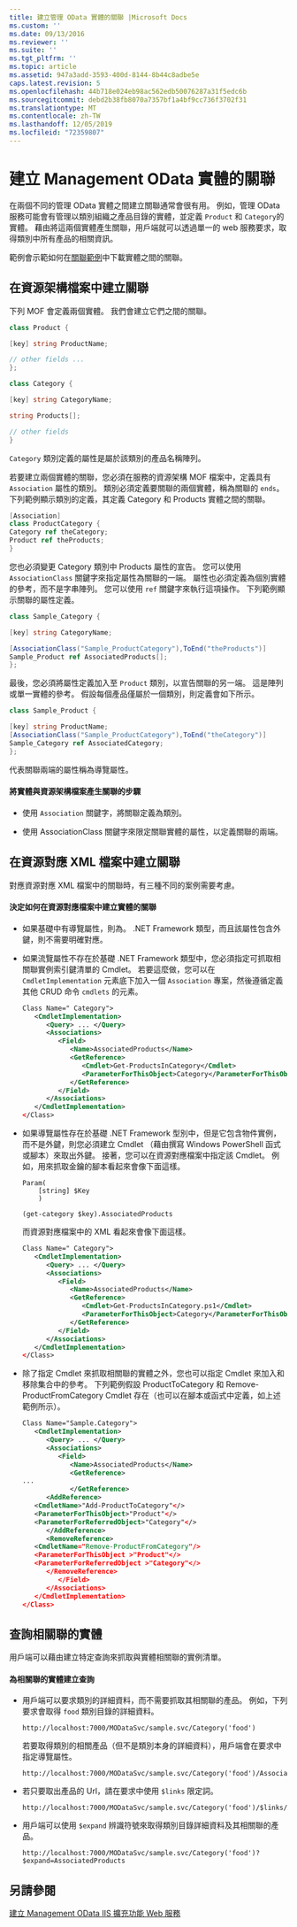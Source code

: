 ```yaml
---
title: 建立管理 OData 實體的關聯 |Microsoft Docs
ms.custom: ''
ms.date: 09/13/2016
ms.reviewer: ''
ms.suite: ''
ms.tgt_pltfrm: ''
ms.topic: article
ms.assetid: 947a3add-3593-400d-8144-8b44c8adbe5e
caps.latest.revision: 5
ms.openlocfilehash: 44b718e024eb98ac562edb50076287a31f5edc6b
ms.sourcegitcommit: debd2b38fb8070a7357bf1a4bf9cc736f3702f31
ms.translationtype: MT
ms.contentlocale: zh-TW
ms.lasthandoff: 12/05/2019
ms.locfileid: "72359807"
---
```

# <a name="associating-management-odata-entities"></a>建立 Management OData 實體的關聯

在兩個不同的管理 OData 實體之間建立關聯通常會很有用。 例如，管理 OData 服務可能會有管理以類別組織之產品目錄的實體，並定義 `Product` 和 `Category`的實體。 藉由將這兩個實體產生關聯，用戶端就可以透過單一的 web 服務要求，取得類別中所有產品的相關資訊。

範例會示範如何在[關聯範例](https://code.msdn.microsoft.com:443/windowsdesktop/Association-sample-0f0fa87e)中下載實體之間的關聯。

## <a name="creating-the-association-in-the-resource-schema-file"></a>在資源架構檔案中建立關聯

下列 MOF 會定義兩個實體。 我們會建立它們之間的關聯。

```csharp
class Product {

[key] string ProductName;

// other fields ...
};

class Category {

[key] string CategoryName;

string Products[];

// other fields
}
```

`Category` 類別定義的屬性是屬於該類別的產品名稱陣列。

若要建立兩個實體的關聯，您必須在服務的資源架構 MOF 檔案中，定義具有 `Association` 屬性的類別。 類別必須定義要關聯的兩個實體，稱為關聯的 `ends`。 下列範例顯示類別的定義，其定義 Category 和 Products 實體之間的關聯。

```csharp
[Association]
class ProductCategory {
Category ref theCategory;
Product ref theProducts;
}
```

您也必須變更 Category 類別中 Products 屬性的宣告。 您可以使用 `AssociationClass` 關鍵字來指定屬性為關聯的一端。 屬性也必須定義為個別實體的參考，而不是字串陣列。 您可以使用 `ref` 關鍵字來執行這項操作。 下列範例顯示關聯的屬性定義。

```csharp
class Sample_Category {

[key] string CategoryName;

[AssociationClass("Sample_ProductCategory"),ToEnd("theProducts")]
Sample_Product ref AssociatedProducts[];
};
```

最後，您必須將屬性定義加入至 `Product` 類別，以宣告關聯的另一端。 這是陣列或單一實體的參考。 假設每個產品僅屬於一個類別，則定義會如下所示。

```csharp
class Sample_Product {

[key] string ProductName;
[AssociationClass("Sample_ProductCategory"),ToEnd("theCategory")]
Sample_Category ref AssociatedCategory;
};
```

代表關聯兩端的屬性稱為導覽屬性。

#### <a name="steps-for-associating-entities-in-the-resource-schema-file"></a>將實體與資源架構檔案產生關聯的步驟

- 使用 `Association` 關鍵字，將關聯定義為類別。

- 使用 AssociationClass 關鍵字來限定關聯實體的屬性，以定義關聯的兩端。

## <a name="creating-the-association-in-the-resource-mapping-xml-file"></a>在資源對應 XML 檔案中建立關聯

對應資源對應 XML 檔案中的關聯時，有三種不同的案例需要考慮。

#### <a name="determining-how-to-associate-entities-in-the-resource-mapping-file"></a>決定如何在資源對應檔案中建立實體的關聯

- 如果基礎中有導覽屬性，則為。 .NET Framework 類型，而且該屬性包含外鍵，則不需要明確對應。

- 如果流覽屬性不存在於基礎 .NET Framework 類型中，您必須指定可抓取相關聯實例索引鍵清單的 Cmdlet。 若要這麼做，您可以在 `CmdletImplementation` 元素底下加入一個 `Association` 專案，然後遵循定義其他 CRUD 命令 `cmdlets` 的元素。

  ```xml
  Class Name=" Category">
     <CmdletImplementation>
        <Query> ... </Query>
        <Associations>
           <Field>
              <Name>AssociatedProducts</Name>
              <GetReference>
                 <Cmdlet>Get-ProductsInCategory</Cmdlet>
                 <ParameterForThisObject>Category</ParameterForThisObject>
              </GetReference>
           </Field>
        </Associations>
     </CmdletImplementation>
  </Class>
  ```

- 如果導覽屬性存在於基礎 .NET Framework 型別中，但是它包含物件實例，而不是外鍵，則您必須建立 Cmdlet （藉由撰寫 Windows PowerShell 函式或腳本）來取出外鍵。 接著，您可以在資源對應檔案中指定該 Cmdlet。 例如，用來抓取金鑰的腳本看起來會像下面這樣。

  ```
  Param(
      [string] $Key
      )

  (get-category $key).AssociatedProducts

  ```

  而資源對應檔案中的 XML 看起來會像下面這樣。

  ```xml
  Class Name=" Category">
     <CmdletImplementation>
        <Query> ... </Query>
        <Associations>
           <Field>
              <Name>AssociatedProducts</Name>
              <GetReference>
                 <Cmdlet>Get-ProductsInCategory.ps1</Cmdlet>
                 <ParameterForThisObject>Category</ParameterForThisObject>
              </GetReference>
           </Field>
        </Associations>
     </CmdletImplementation>
  </Class>
  ```

- 除了指定 Cmdlet 來抓取相關聯的實體之外，您也可以指定 Cmdlet 來加入和移除集合中的參考。 下列範例假設 ProductToCategory 和 Remove-ProductFromCategory Cmdlet 存在（也可以在腳本或函式中定義，如上述範例所示）。

  ```xml
  Class Name="Sample.Category">
     <CmdletImplementation>
        <Query> ... </Query>
        <Associations>
           <Field>
              <Name>AssociatedProducts</Name>
              <GetReference>
  ...
              </GetReference>
        <AddReference>
     <CmdletName>"Add-ProductToCategory"</>
     <ParameterForThisObject>"Product"</>
     <ParameterForReferredObject>"Category"</>
        </AddReference>
        <RemoveReference>
     <CmdletName="Remove-ProductFromCategory"/>
     <ParameterForThisObject >"Product"</>
     <ParameterForReferredObject >"Category"</>
        </RemoveReference>
           </Field>
        </Associations>
     </CmdletImplementation>
  </Class>
  ```

## <a name="querying-associated-entities"></a>查詢相關聯的實體

用戶端可以藉由建立特定查詢來抓取與實體相關聯的實例清單。

#### <a name="constructing-queries-for-associated-entities"></a>為相關聯的實體建立查詢

- 用戶端可以要求類別的詳細資料，而不需要抓取其相關聯的產品。 例如，下列要求會取得 `food` 類別目錄的詳細資料。

  ```
  http://localhost:7000/MODataSvc/sample.svc/Category('food')
  ```

  若要取得類別的相關產品（但不是類別本身的詳細資料），用戶端會在要求中指定導覽屬性。

  ```
  http://localhost:7000/MODataSvc/sample.svc/Category('food')/AssociatedProducts
  ```

- 若只要取出產品的 Url，請在要求中使用 `$links` 限定詞。

  ```
  http://localhost:7000/MODataSvc/sample.svc/Category('food')/$links/AssociatedProducts
  ```

- 用戶端可以使用 `$expand` 辨識符號來取得類別目錄詳細資料及其相關聯的產品。

  ```
  http://localhost:7000/MODataSvc/sample.svc/Category('food')?$expand=AssociatedProducts
  ```

## <a name="see-also"></a>另請參閱

[建立 Management OData IIS 擴充功能 Web 服務](./creating-a-management-odata-web-service.md)
